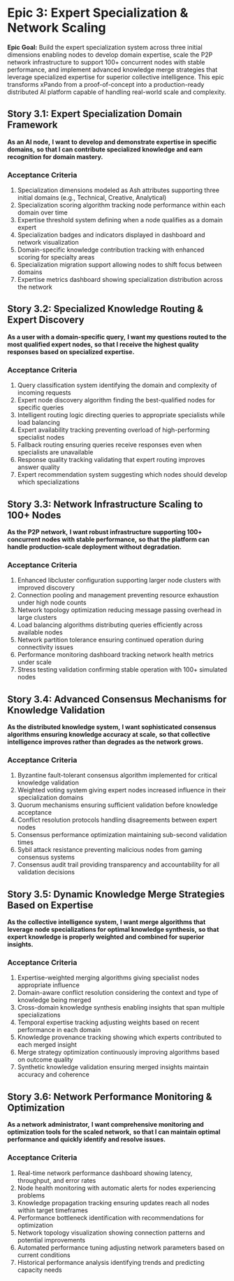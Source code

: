 # Epic 3: Expert Specialization & Network Scaling

**Epic Goal:** Build the expert specialization system across three initial dimensions enabling nodes to develop domain expertise, scale the P2P network infrastructure to support 100+ concurrent nodes with stable performance, and implement advanced knowledge merge strategies that leverage specialized expertise for superior collective intelligence. This epic transforms xPando from a proof-of-concept into a production-ready distributed AI platform capable of handling real-world scale and complexity.

## Story 3.1: Expert Specialization Domain Framework
**As an AI node,**
**I want to develop and demonstrate expertise in specific domains,**
**so that I can contribute specialized knowledge and earn recognition for domain mastery.**

### Acceptance Criteria
1. Specialization dimensions modeled as Ash attributes supporting three initial domains (e.g., Technical, Creative, Analytical)
2. Specialization scoring algorithm tracking node performance within each domain over time
3. Expertise threshold system defining when a node qualifies as a domain expert
4. Specialization badges and indicators displayed in dashboard and network visualization
5. Domain-specific knowledge contribution tracking with enhanced scoring for specialty areas
6. Specialization migration support allowing nodes to shift focus between domains
7. Expertise metrics dashboard showing specialization distribution across the network

## Story 3.2: Specialized Knowledge Routing & Expert Discovery
**As a user with a domain-specific query,**
**I want my questions routed to the most qualified expert nodes,**
**so that I receive the highest quality responses based on specialized expertise.**

### Acceptance Criteria
1. Query classification system identifying the domain and complexity of incoming requests
2. Expert node discovery algorithm finding the best-qualified nodes for specific queries
3. Intelligent routing logic directing queries to appropriate specialists while load balancing
4. Expert availability tracking preventing overload of high-performing specialist nodes
5. Fallback routing ensuring queries receive responses even when specialists are unavailable
6. Response quality tracking validating that expert routing improves answer quality
7. Expert recommendation system suggesting which nodes should develop which specializations

## Story 3.3: Network Infrastructure Scaling to 100+ Nodes
**As the P2P network,**
**I want robust infrastructure supporting 100+ concurrent nodes with stable performance,**
**so that the platform can handle production-scale deployment without degradation.**

### Acceptance Criteria
1. Enhanced libcluster configuration supporting larger node clusters with improved discovery
2. Connection pooling and management preventing resource exhaustion under high node counts
3. Network topology optimization reducing message passing overhead in large clusters
4. Load balancing algorithms distributing queries efficiently across available nodes
5. Network partition tolerance ensuring continued operation during connectivity issues
6. Performance monitoring dashboard tracking network health metrics under scale
7. Stress testing validation confirming stable operation with 100+ simulated nodes

## Story 3.4: Advanced Consensus Mechanisms for Knowledge Validation
**As the distributed knowledge system,**
**I want sophisticated consensus algorithms ensuring knowledge accuracy at scale,**
**so that collective intelligence improves rather than degrades as the network grows.**

### Acceptance Criteria
1. Byzantine fault-tolerant consensus algorithm implemented for critical knowledge validation
2. Weighted voting system giving expert nodes increased influence in their specialization domains
3. Quorum mechanisms ensuring sufficient validation before knowledge acceptance
4. Conflict resolution protocols handling disagreements between expert nodes
5. Consensus performance optimization maintaining sub-second validation times
6. Sybil attack resistance preventing malicious nodes from gaming consensus systems
7. Consensus audit trail providing transparency and accountability for all validation decisions

## Story 3.5: Dynamic Knowledge Merge Strategies Based on Expertise
**As the collective intelligence system,**
**I want merge algorithms that leverage node specializations for optimal knowledge synthesis,**
**so that expert knowledge is properly weighted and combined for superior insights.**

### Acceptance Criteria
1. Expertise-weighted merging algorithms giving specialist nodes appropriate influence
2. Domain-aware conflict resolution considering the context and type of knowledge being merged
3. Cross-domain knowledge synthesis enabling insights that span multiple specializations
4. Temporal expertise tracking adjusting weights based on recent performance in each domain
5. Knowledge provenance tracking showing which experts contributed to each merged insight
6. Merge strategy optimization continuously improving algorithms based on outcome quality
7. Synthetic knowledge validation ensuring merged insights maintain accuracy and coherence

## Story 3.6: Network Performance Monitoring & Optimization
**As a network administrator,**
**I want comprehensive monitoring and optimization tools for the scaled network,**
**so that I can maintain optimal performance and quickly identify and resolve issues.**

### Acceptance Criteria
1. Real-time network performance dashboard showing latency, throughput, and error rates
2. Node health monitoring with automatic alerts for nodes experiencing problems
3. Knowledge propagation tracking ensuring updates reach all nodes within target timeframes
4. Performance bottleneck identification with recommendations for optimization
5. Network topology visualization showing connection patterns and potential improvements
6. Automated performance tuning adjusting network parameters based on current conditions
7. Historical performance analysis identifying trends and predicting capacity needs